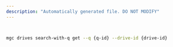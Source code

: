 ```yaml
---
description: "Automatically generated file. DO NOT MODIFY"
---
```


```bash


mgc drives search-with-q get --q {q-id} --drive-id {drive-id}

```